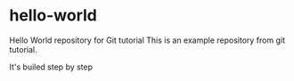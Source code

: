 # hello-world
Hello World repository for Git tutorial
This is an example repository from git tutorial.

It's builed step by step
